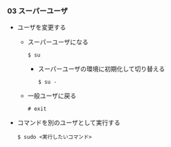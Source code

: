### 03 スーパーユーザ
- ユーザを変更する
  - スーパーユーザになる
    ```
    $ su
    ```

      * スーパーユーザの環境に初期化して切り替える
        ```
        $ su -
        ```

  - 一般ユーザに戻る
    ```
    # exit
    ```

- コマンドを別のユーザとして実行する
  ```
  $ sudo <実行したいコマンド>
  ```

